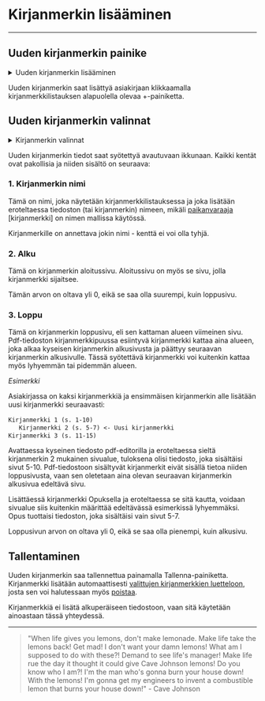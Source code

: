 # Kirjanmerkin lisääminen

---

## Uuden kirjanmerkin painike

<details>
<summary>Uuden kirjanmerkin lisääminen</summary>
<div class="accordioncontent">

![Uuden kirjanmerkin lisäämisen painike](../../images/extract_add_bookmark_button.png)

</div>
</details>

Uuden kirjanmerkin saat lisättyä asiakirjaan klikkaamalla kirjanmerkkilistauksen alapuolella olevaa +-painiketta.

## Uuden kirjanmerkin valinnat

<details>
<summary>Kirjanmerkin valinnat</summary>
<div class="accordioncontent">

![Uuden kirjanmerkin lisäämisen ikkuna](../../images/extract_add_bookmark_dialog.png)

</div>
</details>

Uuden kirjanmerkin tiedot saat syötettyä avautuvaan ikkunaan. Kaikki kentät ovat pakollisia ja niiden sisältö on seuraava:

### 1. Kirjanmerkin nimi

Tämä on nimi, joka näytetään kirjanmerkkilistauksessa ja joka lisätään eroteltaessa tiedoston (tai kirjanmerkin) nimeen, mikäli [paikanvaraaja](settings.md#1-nimen-rakenne) \[kirjanmerkki\] on nimen mallissa käytössä.

Kirjanmerkille on annettava jokin nimi - kenttä ei voi olla tyhjä.

### 2. Alku

Tämä on kirjanmerkin aloitussivu. Aloitussivu on myös se sivu, jolla kirjanmerkki sijaitsee.

Tämän arvon on oltava yli 0, eikä se saa olla suurempi, kuin loppusivu.

### 3. Loppu

Tämä on kirjanmerkin loppusivu, eli sen kattaman alueen viimeinen sivu. Pdf-tiedoston kirjanmerkkipuussa esiintyvä kirjanmerkki kattaa aina alueen, joka alkaa kyseisen kirjanmerkin alkusivusta ja päättyy seuraavan kirjanmerkin alkusivulle. Tässä syötettävä kirjanmerkki voi kuitenkin kattaa myös lyhyemmän tai pidemmän alueen.

_Esimerkki_

Asiakirjassa on kaksi kirjanmerkkiä ja ensimmäisen kirjanmerkin alle lisätään uusi kirjanmerkki seuraavasti:

```
Kirjanmerkki 1 (s. 1-10)
   Kirjanmerkki 2 (s. 5-7) <- Uusi kirjanmerkki
Kirjanmerkki 3 (s. 11-15)
```

Avattaessa kyseinen tiedosto pdf-editorilla ja eroteltaessa sieltä kirjanmerkin 2 mukainen sivualue, tuloksena olisi tiedosto, joka sisältäisi sivut 5-10. Pdf-tiedostoon sisältyvät kirjanmerkit eivät sisällä tietoa niiden loppusivusta, vaan sen oletetaan aina olevan seuraavan kirjanmerkin alkusivua edeltävä sivu.

Lisättäessä kirjanmerkki Opuksella ja eroteltaessa se sitä kautta, voidaan sivualue siis kuitenkin määrittää edeltävässä esimerkissä lyhyemmäksi. Opus tuottaisi tiedoston, joka sisältäisi vain sivut 5-7.

Loppusivun arvon on oltava yli 0, eikä se saa olla pienempi, kuin alkusivu.

## Tallentaminen

Uuden kirjanmerkin saa tallennettua painamalla Tallenna-painiketta. Kirjanmerkki lisätään automaattisesti [valittujen kirjanmerkkien luetteloon](selected_bookmarks.md), josta sen voi halutessaan myös [poistaa](modifying_selected_bookmarks.md#kirjanmerkin-poistaminen).

Kirjanmerkkiä ei lisätä alkuperäiseen tiedostoon, vaan sitä käytetään ainoastaan tässä yhteydessä.

---

> "When life gives you lemons, don't make lemonade. Make life take the lemons back! Get mad! I don't want your damn lemons! What am I supposed to do with these?! Demand to see life's manager! Make life rue the day it thought it could give Cave Johnson lemons! Do you know who I am?! I'm the man who's gonna burn your house down! With the lemons! I'm gonna get my engineers to invent a combustible lemon that burns your house down!" - Cave Johnson
